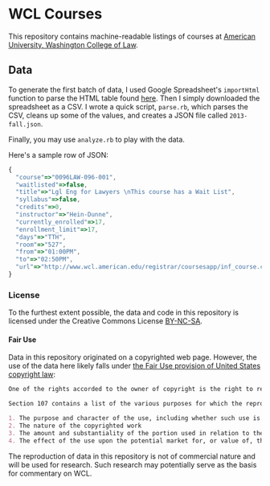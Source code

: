# WCL Courses

This repository contains machine-readable listings of courses at [American University, Washington College of Law](http://www.wcl.american.edu/).

## Data

To generate the first batch of data, I used Google Spreadsheet's `importHtml` function to parse the HTML table found [here](http://www.wcl.american.edu/registrar/coursesapp/searchcourse2.cfm?time=fall_2013). Then I simply downloaded the spreadsheet as a CSV. I wrote a quick script, `parse.rb`, which parses the CSV, cleans up some of the values, and creates a JSON file called `2013-fall.json`.

Finally, you may use `analyze.rb` to play with the data.

Here's a sample row of JSON:

```javascript
{
  "course"=>"0096LAW-096-001",
  "waitlisted"=>false,
  "title"=>"Lgl Eng for Lawyers \nThis course has a Wait List",
  "syllabus"=>false,
  "credits"=>0,
  "instructor"=>"Hein-Dunne",
  "currently_enrolled"=>17,
  "enrollment_limit"=>17,
  "days"=>"TTH",
  "room"=>"527",
  "from"=>"01:00PM",
  "to"=>"02:50PM",
  "url"=>"http://www.wcl.american.edu/registrar/coursesapp/inf_course.cfm?number=LAW-096-001&time=fall_2013"
}
```

### License

To the furthest extent possible, the data and code in this repository is licensed under the Creative Commons License [BY-NC-SA](http://creativecommons.org/licenses/by-nc-sa/3.0/).

#### Fair Use

Data in this repository originated on a copyrighted web page. However, the use of the data here likely falls under [the Fair Use provision of United States copyright law](http://www.copyright.gov/fls/fl102.html):

```markdown
One of the rights accorded to the owner of copyright is the right to reproduce or to authorize others to reproduce the work in copies or phonorecords. This right is subject to certain limitations found in sections 107 through 118 of the copyright law (title 17, U. S. Code). One of the more important limitations is the doctrine of “fair use.” The doctrine of fair use has developed through a substantial number of court decisions over the years and has been codified in section 107 of the copyright law.

Section 107 contains a list of the various purposes for which the reproduction of a particular work may be considered fair, such as criticism, comment, news reporting, teaching, scholarship, and research. Section 107 also sets out four factors to be considered in determining whether or not a particular use is fair.

1. The purpose and character of the use, including whether such use is of commercial nature or is for nonprofit educational purposes
2. The nature of the copyrighted work
3. The amount and substantiality of the portion used in relation to the copyrighted work as a whole
4. The effect of the use upon the potential market for, or value of, the copyrighted work
```

The reproduction of data in this repository is not of commercial nature and will be used for research. Such research may potentially serve as the basis for commentary on WCL.